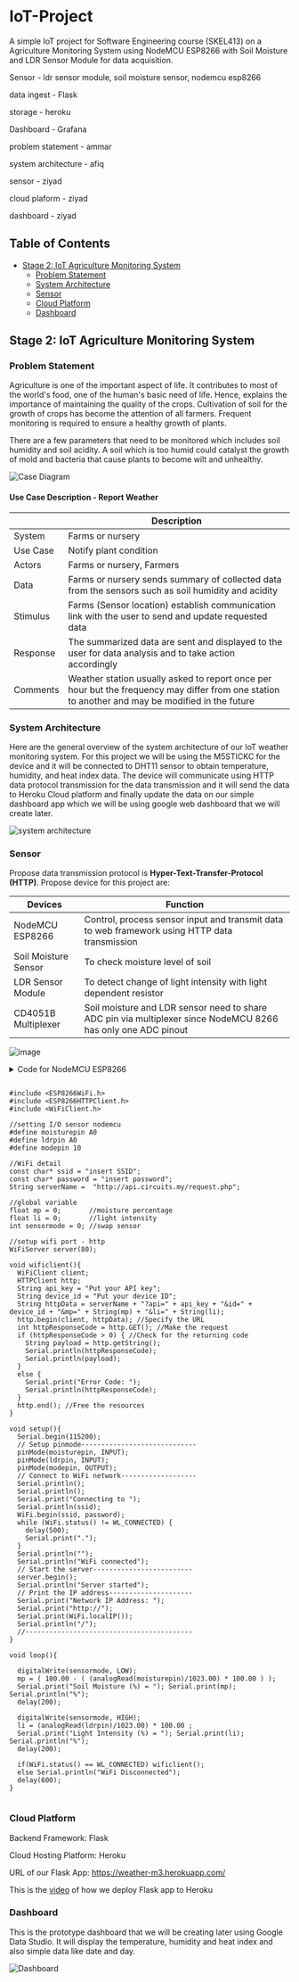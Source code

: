 # IoT-Project
A simple IoT project for Software Engineering course (SKEL413) on a Agriculture Monitoring System using NodeMCU ESP8266 with Soil Moisture and LDR Sensor Module for data acquisition.

Sensor      - ldr sensor module, soil moisture sensor, nodemcu esp8266

data ingest - Flask

storage     - heroku

Dashboard   - Grafana

problem statement - ammar

system architecture - afiq

sensor - ziyad

cloud plaform - ziyad

dashboard - ziyad
## Table of Contents

- [Stage 2: IoT Agriculture Monitoring System](#stage-2-iot-agriculture-monitoring-system)
  * [Problem Statement](#problem-statement)
  * [System Architecture](#system-architecture)
  * [Sensor](#sensor)
  * [Cloud Platform](#cloud-platform)
  * [Dashboard](#dashboard)
## Stage 2: IoT Agriculture Monitoring System

### Problem Statement

Agriculture is one of the important aspect of life. It contributes to most of the world's food, one of the human's basic need of life. Hence, explains the importance of maintaining the quality of the crops. Cultivation of soil for the growth of crops has become the attention of all farmers. Frequent monitoring is required to ensure a healthy growth of plants.

There are a few parameters that need to be monitored which includes soil humidity and soil acidity. A soil which is too humid could catalyst the growth of mold and bacteria that cause plants to become wilt and unhealthy. 


![Case Diagram](https://i.ibb.co/mt1dCW2/image1.jpg)

#### Use Case Description - Report Weather


|        | Description |
| ------- | ---------------|
| System | Farms or nursery |
| Use Case | Notify plant condition |
| Actors | Farms or nursery, Farmers |
| Data | Farms or nursery sends summary of collected data from the sensors such as soil humidity and acidity |
| Stimulus | Farms (Sensor location) establish communication link with the user to send and update requested data |
| Response | The summarized data are sent and displayed to the user for data analysis and to take action accordingly |
| Comments | Weather station usually asked to report once per hour but the frequency may differ from one station to another and may be modified in the future |

### System Architecture

Here are the general overview of the system architecture of our IoT weather monitoring system. For this project we will be using the M5STICKC for the device and it will be connected to DHT11 sensor to obtain temperature, humidity, and heat index data. The device will communicate using HTTP data protocol transmission for the data transmission and it will send the data to Heroku Cloud platform and finally update the data on our simple dashboard app which we will be using google web dashboard that we will create later.

![system architecture](https://i.ibb.co/RvBLGVK/Capture2.jpg)

### Sensor
Propose data transmission protocol is **Hyper-Text-Transfer-Protocol (HTTP)**. Propose device for this project are:

| Devices | Function |
| ------- | ---------------|
| NodeMCU ESP8266 | Control, process sensor input and transmit data to web framework using HTTP data transmission |
| Soil Moisture Sensor | To check moisture level of soil |
| LDR Sensor Module | To detect change of light intensity with light dependent resistor |
| CD4051B Multiplexer  | Soil moisture and LDR sensor need to share ADC pin via multiplexer since NodeMCU 8266 has only one ADC pinout|
 
 ![image](https://github.com/SolaireAstora125/IoT-Project/blob/main/asset/IMG_0133.jpg)
 
 <details>
  <summary>Code for NodeMCU ESP8266

```

#include <ESP8266WiFi.h>
#include <ESP8266HTTPClient.h>
#include <WiFiClient.h>

//setting I/O sensor nodemcu
#define moisturepin A0
#define ldrpin A0
#define modepin 10

//WiFi detail
const char* ssid = "insert SSID";
const char* password = "insert password";
String serverName =  "http://api.circuits.my/request.php";

//global variable
float mp = 0;       //moisture percentage
float li = 0;       //light intensity
int sensormode = 0; //swap sensor

//setup wifi port - http
WiFiServer server(80);

void wificlient(){
  WiFiClient client;
  HTTPClient http;
  String api_key = "Put your API key";
  String device_id = "Put your device ID";
  String httpData = serverName + "?api=" + api_key + "&id=" + device_id + "&mp=" + String(mp) + "&li=" + String(li);
  http.begin(client, httpData); //Specify the URL
  int httpResponseCode = http.GET(); //Make the request
  if (httpResponseCode > 0) { //Check for the returning code
    String payload = http.getString();
    Serial.println(httpResponseCode);
    Serial.println(payload);
  }
  else {
    Serial.print("Error Code: ");
    Serial.println(httpResponseCode);
  }
  http.end(); //Free the resources
}

void setup(){
  Serial.begin(115200);
  // Setup pinmode-----------------------------
  pinMode(moisturepin, INPUT);
  pinMode(ldrpin, INPUT);
  pinMode(modepin, OUTPUT);
  // Connect to WiFi network-------------------
  Serial.println();
  Serial.println();
  Serial.print("Connecting to ");
  Serial.println(ssid);
  WiFi.begin(ssid, password);
  while (WiFi.status() != WL_CONNECTED) {
    delay(500);
    Serial.print(".");
  }
  Serial.println("");
  Serial.println("WiFi connected");
  // Start the server-------------------------
  server.begin();
  Serial.println("Server started");
  // Print the IP address---------------------
  Serial.print("Network IP Address: ");
  Serial.print("http://");
  Serial.print(WiFi.localIP());
  Serial.println("/");
  //------------------------------------------
}

void loop(){
  
  digitalWrite(sensormode, LOW);
  mp = ( 100.00 - ( (analogRead(moisturepin)/1023.00) * 100.00 ) );
  Serial.print("Soil Moisture (%) = "); Serial.print(mp); Serial.println("%");
  delay(200);
  
  digitalWrite(sensormode, HIGH);
  li = (analogRead(ldrpin)/1023.00) * 100.00 ;
  Serial.print("Light Intensity (%) = "); Serial.print(li); Serial.println("%");
  delay(200);

  if(WiFi.status() == WL_CONNECTED) wificlient();
  else Serial.println("WiFi Disconnected");
  delay(600);
}

```
</details>

### Cloud Platform
Backend Framework: Flask

Cloud Hosting Platform: Heroku

URL of our Flask App: https://weather-m3.herokuapp.com/

This is the [video](https://www.youtube.com/watch?v=0j9s8jk-LtA&ab_channel=MOHDHAFEEZSHAHRIL) of how we deploy Flask app to Heroku

### Dashboard
This is the prototype dashboard that we will be creating later using Google Data Studio. It will display the temperature, humidity and heat index and also simple data like date and day.

![Dashboard](https://i.ibb.co/LSsG0yz/dashboard.jpg)
